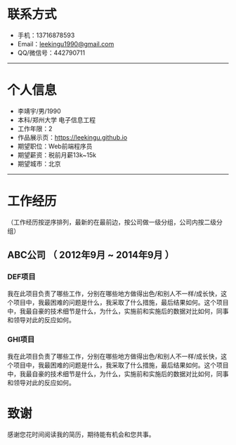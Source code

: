 
# 联系方式

- 手机：13716878593 
- Email：leekingu1990@gmail.com 
- QQ/微信号：442790711 

---

# 个人信息

 - 李靖宇/男/1990 
 - 本科/郑州大学 电子信息工程 
 - 工作年限：2
 - 作品展示页：https://leekingu.github.io 
 - 期望职位：Web前端程序员
 - 期望薪资：税前月薪13k~15k
 - 期望城市：北京

---

# 工作经历
（工作经历按逆序排列，最新的在最前边，按公司做一级分组，公司内按二级分组）

## ABC公司 （ 2012年9月 ~ 2014年9月 ）

### DEF项目 
我在此项目负责了哪些工作，分别在哪些地方做得出色/和别人不一样/成长快，这个项目中，我最困难的问题是什么，我采取了什么措施，最后结果如何。这个项目中，我最自豪的技术细节是什么，为什么，实施前和实施后的数据对比如何，同事和领导对此的反应如何。


### GHI项目 
我在此项目负责了哪些工作，分别在哪些地方做得出色/和别人不一样/成长快，这个项目中，我最困难的问题是什么，我采取了什么措施，最后结果如何。这个项目中，我最自豪的技术细节是什么，为什么，实施前和实施后的数据对比如何，同事和领导对此的反应如何。


# 致谢
感谢您花时间阅读我的简历，期待能有机会和您共事。
